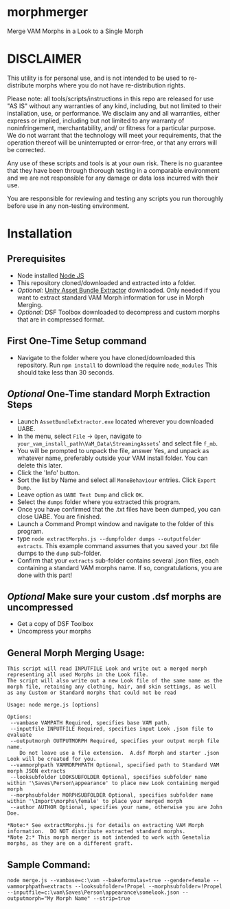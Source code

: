 # morphmerger
Merge VAM Morphs in a Look to a Single Morph

# DISCLAIMER

This utility is for personal use, and is not intended to be used to re-distribute morphs where you do not have re-distribution rights.

Please note: all tools/scripts/instructions in this repo are released for use "AS IS" without any warranties of any kind, including, but not limited to their installation, use, or performance. We disclaim any and all warranties, either express or implied, including but not limited to any warranty of noninfringement, merchantability, and/ or fitness for a particular purpose. We do not warrant that the technology will meet your requirements, that the operation thereof will be uninterrupted or error-free, or that any errors will be corrected.

Any use of these scripts and tools is at your own risk. There is no guarantee that they have been through thorough testing in a comparable environment and we are not responsible for any damage or data loss incurred with their use.

You are responsible for reviewing and testing any scripts you run thoroughly before use in any non-testing environment.

# Installation

## Prerequisites

- Node installed [Node JS](https://nodejs.org/en/download/)
- This repository cloned/downloaded and extracted into a folder.
- *Optional:* [Unity Asset Bundle Extractor](https://github.com/DerPopo/UABE/releases) downloaded.  Only needed if you want to extract standard VAM Morph information for use in Morph Merging.
- *Optional:* DSF Toolbox downloaded to decompress and custom morphs that are in compressed format.

## First One-Time Setup command

- Navigate to the folder where you have cloned/downloaded this repository.  Run `npm install` to download the require `node_modules`  This should take less than 30 seconds.

## *Optional* One-Time standard Morph Extraction Steps

- Launch `AssetBundleExtractor.exe` located wherever you downloaded UABE.
- In the menu, select `File` -> `Open`, navigate to `your_vam_install_path\VaM_Data\StreamingAssets`' and select file `f_mb`.
- You will be prompted to unpack the file, answer Yes, and unpack as whatever name, preferably outside your VAM install folder.  You can delete this later.
- Click the 'Info' button.
- Sort the list by Name and select all `MonoBehaviour` entries.  Click `Export Dump`.
- Leave option as `UABE Text Dump` and click `OK`.
- Select the `dumps` folder where you extracted this program.
- Once you have confirmed that the .txt files have been dumped, you can close UABE.  You are finished.
- Launch a Command Prompt window and navigate to the folder of this program.
- type `node extractMorphs.js --dumpfolder dumps --outputfolder extracts`.  This example command assumes that you saved your .txt file dumps to the `dump` sub-folder.
- Confirm that your `extracts` sub-folder contains several .json files, each containing a standard VAM morphs name.  If so, congratulations, you are done with this part!

## *Optional* Make sure your custom .dsf morphs are uncompressed

- Get a copy of DSF Toolbox
- Uncompress your morphs

## General Morph Merging Usage:
```(bash)
This script will read INPUTFILE Look and write out a merged morph representing all used Morphs in the Look file.
The script will also write out a new Look file of the same name as the morph file, retaining any clothing, hair, and skin settings, as well as any Custom or Standard morphs that could not be read

Usage: node merge.js [options]

Options:
 --vambase VAMPATH Required, specifies base VAM path.
 --inputfile INPUTFILE Required, specifies input Look .json file to evaluate
 --outputmorph OUTPUTMORPH Required, specifies your output morph file name.
    Do not leave use a file extension.  A.dsf Morph and starter .json Look will be created for you.
 --vammorphpath VAMMORPHPATH Optional, specified path to Standard VAM morph JSON extracts
 --looksubfolder LOOKSUBFOLDER Optional, specifies subfolder name within '\Saves\Person\appearance' to place new Look containing merged morph
 --morphsubfolder MORPHSUBFOLDER Optional, specifies subfolder name within '\Import\morphs\female' to place your merged morph
 --author AUTHOR Optional, specifies your name, otherwise you are John Doe.

*Note:* See extractMorphs.js for details on extracting VAM Morph information.  DO NOT distribute extracted standard morphs.
*Note 2:* This morph merger is not intended to work with Genetalia morphs, as they are on a different graft.
```

## Sample Command:
`node merge.js --vambase=c:\vam --bakeformulas=true --gender=female --vammorphpath=extracts --looksubfolder=!Propel --morphsubfolder=!Propel --inputfile=c:\vam\Saves\Person\appearance\somelook.json --outputmorph="My Morph Name" --strip=true`

